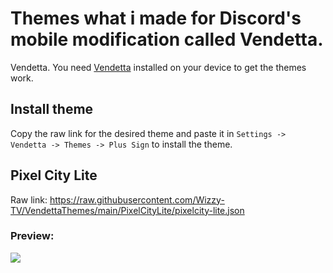 # Themes what i made for Discord's mobile modification called Vendetta.
Vendetta.
You need [Vendetta](https://github.com/vendetta-mod/Vendetta#installing) installed on your device to get the themes work.

## Install theme
Copy the raw link for the desired theme and paste it in `Settings -> Vendetta -> Themes -> Plus Sign` to install the theme.

## Pixel City Lite
Raw link:
https://raw.githubusercontent.com/Wizzy-TV/VendettaThemes/main/PixelCityLite/pixelcity-lite.json

### Preview:
![](https://raw.githubusercontent.com/Wizzy-TV/VendettaThemes/main/PixelCityLite/screenshot.png)

